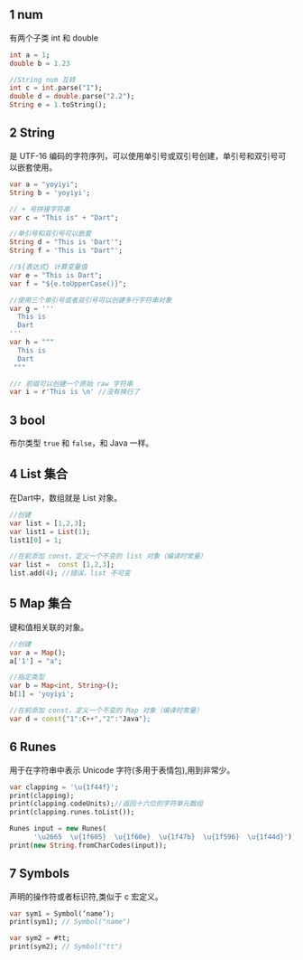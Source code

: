 ## 1 num
有两个子类 int 和 double
```dart
int a = 1;
double b = 1.23

//String num 互转
int c = int.parse("1");
double d = double.parse("2.2");
String e = 1.toString();

```
## 2 String
是 UTF-16 编码的字符序列，可以使用单引号或双引号创建，单引号和双引号可以嵌套使用。
```dart
var a = "yoyiyi";
String b = 'yoyiyi';

// + 号拼接字符串
var c = "This is" + "Dart";

//单引号和双引号可以嵌套
String d = "This is 'Dart'";
String f = 'This is "Dart"';

//${表达式} 计算变量值
var e = "This is Dart";
var f = "${e.toUpperCase()}";

//使用三个单引号或者双引号可以创建多行字符串对象
var g = ''' 
  This is
  Dart
'''
var h = """
  This is
  Dart 
 """

//r 前缀可以创建一个原始 raw 字符串
var i = r'This is \n' //没有换行了 

```

## 3 bool
布尔类型 `true` 和 `false`，和 Java 一样。

## 4 List 集合
在Dart中，数组就是 List 对象。
```dart
//创建
var list = [1,2,3];
var list1 = List(1);
list1[0] = 1;

//在前添加 const，定义一个不变的 list 对象（编译时常量）
var list =  const [1,2,3];
list.add(4); //错误，list 不可变

```

## 5 Map 集合
键和值相关联的对象。
```dart
//创建
var a = Map();
a['1'] = "a";

//指定类型
var b = Map<int, String>();
b[1] = 'yoyiyi';

//在前添加 const，定义一个不变的 Map 对象（编译时常量）
var d = const{"1":C++","2":"Java"};
```

## 6 Runes
用于在字符串中表示 Unicode 字符(多用于表情包),用到非常少。
```dart
var clapping = '\u{1f44f}';
print(clapping);
print(clapping.codeUnits);//返回十六位的字符单元数组
print(clapping.runes.toList());

Runes input = new Runes(
      '\u2665  \u{1f605}  \u{1f60e}  \u{1f47b}  \u{1f596}  \u{1f44d}');
print(new String.fromCharCodes(input));
```

## 7 Symbols
声明的操作符或者标识符,类似于 c 宏定义。
```dart
var sym1 = Symbol(‘name‘);
print(sym1); // Symbol("name")

var sym2 = #tt;
print(sym2); // Symbol("tt")
```
